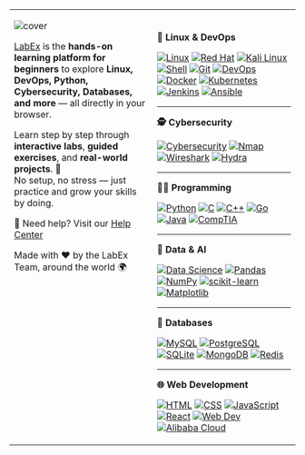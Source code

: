 <table>
<tr>
<td width="50%" valign="top">

![cover](https://github.com/user-attachments/assets/ad70c1d0-077c-4364-8f30-c2a807a7e614)

[LabEx](https://labex.io) is the **hands-on learning platform for beginners** to explore **Linux, DevOps, Python, Cybersecurity, Databases, and more** — all directly in your browser.  

Learn step by step through **interactive labs**, **guided exercises**, and **real-world projects**. 🌱  
No setup, no stress — just practice and grow your skills by doing.

📖 Need help? Visit our [Help Center](https://support.labex.io/)

<p align="left">Made with ❤️ by the LabEx Team, around the world 🌍</p>

</td>
<td width="50%" valign="top">

<br />

**🐧 Linux & DevOps**

[![Linux](https://img.shields.io/badge/Linux-Path-blue?logo=linux&logoColor=white)](https://labex.io/learn/linux)
[![Red Hat](https://img.shields.io/badge/Red%20Hat-Path-EE0000?logo=redhat&logoColor=white)](https://labex.io/learn/rhel)
[![Kali Linux](https://img.shields.io/badge/Kali%20Linux-Path-557C94?logo=kalilinux&logoColor=white)](https://labex.io/learn/kali)
[![Shell](https://img.shields.io/badge/Shell-Path-121011?logo=gnubash&logoColor=white)](https://labex.io/learn/shell)
[![Git](https://img.shields.io/badge/Git-Path-F05032?logo=git&logoColor=white)](https://labex.io/learn/git)
[![DevOps](https://img.shields.io/badge/DevOps-Path-2496ED?logo=dev.to&logoColor=white)](https://labex.io/learn/devops)
[![Docker](https://img.shields.io/badge/Docker-Path-2496ED?logo=docker&logoColor=white)](https://labex.io/learn/docker)
[![Kubernetes](https://img.shields.io/badge/Kubernetes-Path-326CE5?logo=kubernetes&logoColor=white)](https://labex.io/learn/kubernetes)
[![Jenkins](https://img.shields.io/badge/Jenkins-Path-D24939?logo=jenkins&logoColor=white)](https://labex.io/learn/jenkins)
[![Ansible](https://img.shields.io/badge/Ansible-Path-EE0000?logo=ansible&logoColor=white)](https://labex.io/learn/ansible)

---

**🕵️ Cybersecurity**

[![Cybersecurity](https://img.shields.io/badge/Cybersecurity-Path-1E293B?logo=hackthebox&logoColor=white)](https://labex.io/learn/cybersecurity)
[![Nmap](https://img.shields.io/badge/Nmap-Path-004F8C?logo=nmap&logoColor=white)](https://labex.io/learn/nmap)
[![Wireshark](https://img.shields.io/badge/Wireshark-Path-1679A7?logo=wireshark&logoColor=white)](https://labex.io/learn/wireshark)
[![Hydra](https://img.shields.io/badge/Hydra-Path-0F172A?logo=securityscorecard&logoColor=white)](https://labex.io/learn/hydra)

---

**🧑‍💻 Programming**

[![Python](https://img.shields.io/badge/Python-Path-3776AB?logo=python&logoColor=white)](https://labex.io/learn/python)
[![C](https://img.shields.io/badge/C-Path-A8B9CC?logo=c&logoColor=white)](https://labex.io/learn/c)
[![C++](https://img.shields.io/badge/C++-Path-00599C?logo=cplusplus&logoColor=white)](https://labex.io/learn/cpp)
[![Go](https://img.shields.io/badge/Go-Path-00ADD8?logo=go&logoColor=white)](https://labex.io/learn/go)
[![Java](https://img.shields.io/badge/Java-Path-007396?logo=java&logoColor=white)](https://labex.io/learn/java)
[![CompTIA](https://img.shields.io/badge/CompTIA-Path-EA1D25?logo=comptia&logoColor=white)](https://labex.io/learn/comptia)

---

**🧠 Data & AI**

[![Data Science](https://img.shields.io/badge/Data%20Science-Path-5C2D91?logo=databricks&logoColor=white)](https://labex.io/learn/datascience)
[![Pandas](https://img.shields.io/badge/Pandas-Path-150458?logo=pandas&logoColor=white)](https://labex.io/learn/pandas)
[![NumPy](https://img.shields.io/badge/NumPy-Path-013243?logo=numpy&logoColor=white)](https://labex.io/learn/numpy)
[![scikit-learn](https://img.shields.io/badge/scikit--learn-Path-F7931E?logo=scikitlearn&logoColor=white)](https://labex.io/learn/sklearn)
[![Matplotlib](https://img.shields.io/badge/Matplotlib-Path-11557C?logo=plotly&logoColor=white)](https://labex.io/learn/matplotlib)

---

**💾 Databases**

[![MySQL](https://img.shields.io/badge/MySQL-Path-4479A1?logo=mysql&logoColor=white)](https://labex.io/learn/mysql)
[![PostgreSQL](https://img.shields.io/badge/PostgreSQL-Path-336791?logo=postgresql&logoColor=white)](https://labex.io/learn/postgresql)
[![SQLite](https://img.shields.io/badge/SQLite-Path-003B57?logo=sqlite&logoColor=white)](https://labex.io/learn/sqlite)
[![MongoDB](https://img.shields.io/badge/MongoDB-Path-47A248?logo=mongodb&logoColor=white)](https://labex.io/learn/mongodb)
[![Redis](https://img.shields.io/badge/Redis-Path-DC382D?logo=redis&logoColor=white)](https://labex.io/learn/redis)

---

**🌐 Web Development**

[![HTML](https://img.shields.io/badge/HTML-Path-E34F26?logo=html5&logoColor=white)](https://labex.io/learn/html)
[![CSS](https://img.shields.io/badge/CSS-Path-1572B6?logo=css3&logoColor=white)](https://labex.io/learn/css)
[![JavaScript](https://img.shields.io/badge/JavaScript-Path-F7DF1E?logo=javascript&logoColor=black)](https://labex.io/learn/javascript)
[![React](https://img.shields.io/badge/React-Path-61DAFB?logo=react&logoColor=black)](https://labex.io/learn/react)
[![Web Dev](https://img.shields.io/badge/Web%20Development-Path-0A66C2?logo=webflow&logoColor=white)](https://labex.io/learn/webdev)
[![Alibaba Cloud](https://img.shields.io/badge/Alibaba%20Cloud-Path-FF6A00?logo=alibabacloud&logoColor=white)](https://labex.io/learn/alibaba)

</td>
</tr>
</table>
